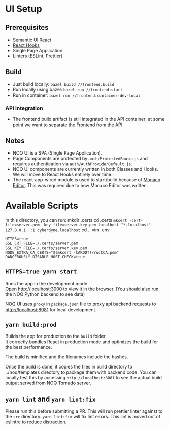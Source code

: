 # UI Setup

## Prerequisites

- [Semantic UI React](https://react.semantic-ui.com/)
- [React Hooks](https://reactjs.org/docs/hooks-intro.html)
- Single Page Application
- Linters (ESLint, Prettier)

## Build

- Just build locally: `bazel build //frontend:build`
- Run locally using bazel: `bazel run //frontend:start`
- Run in container: `bazel run //frontend:container-dev-local`

### API integration

- The frontend build artifact is still integrated in the API container; at some point we want to separate the Frontend from the API

## Notes

- NOQ UI is a SPA (Single Page Application).
- Page Components are protected by `auth/ProtectedRoute.js` and requires authentication via `auth/AuthProviderDefault.js`.
- NOQ UI components are currently written in both Classes and Hooks. We will move to React Hooks entirely over time.
- The react-app-wired module is used to start/build because of [Monaco Editor](https://microsoft.github.io/monaco-editor/). This was required due to how Monaco Editor was written.

# Available Scripts

In this directory, you can run:
mkdir .certs
cd .certs
`mkcert -cert-file=server.pem -key-file=server.key.pem localhost "*.localhost" 127.0.0.1 ::1 cyberdyne.localhost`
cd ..
vim .env

```
HTTPS=true
SSL_CRT_FILE=./.certs/server.pem
SSL_KEY_FILE=./.certs/server.key.pem
NODE_EXTRA_CA_CERTS="$(mkcert -CAROOT)/rootCA.pem"
DANGEROUSLY_DISABLE_HOST_CHECK=true
```

## `HTTPS=true yarn start`

Runs the app in the development mode.<br />
Open [http://localhost:3000](http://localhost:3000) to view it in the browser. (You should also run the NOQ Python backend to see data)

NOQ UI uses `proxy` in `package.json` file to proxy api backend requests to [http://localhost:8081](http://localhost:8081) for local development.

## `yarn build:prod`

Builds the app for production to the `build` folder.<br />
It correctly bundles React in production mode and optimizes the build for the best performance.

The build is minified and the filenames include the hashes.<br />

Once the build is done, it copies the files in build directory to ../noq/templates directory to package them with backend code.
You can locally test this by accessing `http://localhost:8081` to see the actual build output served from NOQ Tornado server.

## `yarn lint` and `yarn lint:fix`

Please run this before submitting a PR. This will run prettier linter against to the `src` directory. `yarn lint:fix` will fix lint errors. This lint is moved out of eslintrc to reduce distraction.
